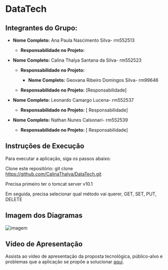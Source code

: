 # DataTech

## Integrantes do Grupo:

- **Nome Completo:** Ana Paula Nascimento Silva- rm552513
  - **Responsabilidade no Projeto:**

- **Nome Completo:** Calina Thalya Santana da Silva- rm552523
  - **Responsabilidade no Projeto:** 
 
    - **Nome Completo:** Geovana Ribeiro Domingos Silva- rm99646
  - **Responsabilidade no Projeto:** [Responsabilidade]


- **Nome Completo:** Leonardo Camargo Lucena- rm552537
  - **Responsabilidade no Projeto:** [ Responsabilidade]
 
- **Nome Completo:** Nathan Nunes Calsonari- rm552539
  - **Responsabilidade no Projeto:** [ Responsabilidade]


## Instruções de Execução

Para executar a aplicação, siga os passos abaixo:

Clone este repositório: git clone https://github.com/CalinaThalya/DataTech.git

Precisa primeiro ter o tomcat server v10.1

Em seguida, precisa selecionar qual método vai querer, GET, SET, PUT, DELETE


## Imagem dos Diagramas


![imagem](https://github.com/CalinaThalya/DataTech/assets/116985483/a5448922-a54b-4ea4-98ae-fecf096e4e15)


## Vídeo de Apresentação

Assista ao vídeo de apresentação da proposta tecnológica, público-alvo e problemas que a aplicação se propõe a solucionar [aqui](https://www.youtube.com/watch?v=TsUd9z82e2E).


